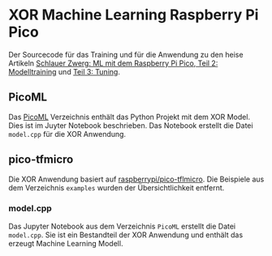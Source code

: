 # XOR Machine Learning Raspberry Pi Pico

Der Sourcecode für das Training und für die Anwendung zu den heise Artikeln [Schlauer Zwerg: ML mit dem Raspberry Pi Pico, Teil 2: Modelltraining](https://www.heise.de/hintergrund/Schlauer-Zwerg-ML-mit-dem-Raspberry-Pi-Pico-Teil-2-Modelltraining-6214354.html) und [Teil 3: Tuning](https://www.heise.de/hintergrund/Schlauer-Zwerg-Maschinelles-Lernen-mit-dem-Raspberry-Pi-Pico-Teil-3-Tuning-6370462.html).

## PicoML

Das [PicoML](./PicoML) Verzeichnis enthält das Python Projekt mit dem XOR Model. Dies ist im Juyter Notebook beschrieben. Das Notebook erstellt die Datei `model.cpp` für die XOR Anwendung.

## pico-tfmicro

Die XOR Anwendung basiert auf [raspberrypi/pico-tflmicro](https://github.com/raspberrypi/pico-tflmicro). Die Beispiele aus dem Verzeichnis `examples` wurden der Übersichtlichkeit entfernt.

### model.cpp

Das Jupyter Notebook aus dem Verzeichnis `PicoML` erstellt die Datei `model.cpp`. Sie ist ein Bestandteil der XOR Anwendung und enthält das erzeugt Machine Learning Modell.
